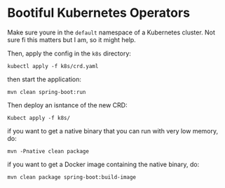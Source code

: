 # Bootiful Kubernetes Operators 


Make sure youre in the `default` namespace of a Kubernetes cluster. Not sure fi this matters but I am, so it might help.

Then, apply the config in the `k8s` directory:

```shell 
kubectl apply -f k8s/crd.yaml
``` 

then start the application:  

```shell
mvn clean spring-boot:run
``` 

Then deploy an isntance of the new CRD: 

```shell 
Kubect apply -f k8s/
```


if you want to get a native binary that you can run with very low memory, do: 


```shell 
mvn -Pnative clean package
```

if you want to get a Docker image containing the native binary, do: 


```shell 
mvn clean package spring-boot:build-image 
```

